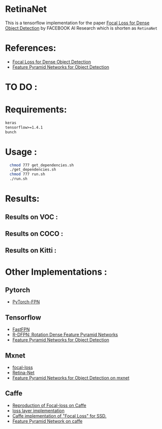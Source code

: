 # RetinaNet
This is a tensorflow implementation for the paper [Focal Loss for Dense Object Detection](https://arxiv.org/abs/1708.02002) by FACEBOOK AI Research which is shorten as `RetinaNet`

# References:
- [Focal Loss for Dense Object Detection](https://arxiv.org/abs/1708.02002)
- [Feature Pyramid Networks for Object Detection](https://arxiv.org/abs/1708.02002)

# TO DO :

# Requirements:
```markdown
keras
tensorflow>=1.4.1
bunch
```  
# Usage :

  ```bash
    chmod 777 get_dependencies.sh
    ./get_dependencies.sh
    chmod 777 run.sh
    ./run.sh
   ```
# Results: 
## Results on VOC :

## Results on COCO :

## Results on Kitti : 


# Other Implementations :
## Pytorch 
- [PyTorch-FPN](https://github.com/kuangliu/pytorch-fpn)
## Tensorflow  
- [FastFPN](https://github.com/wuzheng-sjtu/FastFPN)
- [R-DFPN: Rotation Dense Feature Pyramid Networks](https://github.com/yangxue0827/R-DFPN_FPN_Tensorflow)
- [Feature Pyramid Networks for Object Detection](https://github.com/yangxue0827/FPN_Tensorflow)
## Mxnet
- [focal-loss](https://github.com/unsky/focal-loss)
- [Retina-Net](https://github.com/unsky/RetinaNet)
- [Feature Pyramid Networks for Object Detection on mxnet](https://github.com/unsky/FPN-mxnet)
## Caffe
- [Reproduction of Focal-loss on Caffe](https://github.com/sciencefans/Focal-Loss)
- [loss layer implementation](https://github.com/zimenglan-sysu-512/Focal-Loss)
- [Caffe implementation of "Focal Loss" for SSD.](https://github.com/chuanqi305/FocalLoss)
- [Feature Pyramid Network on caffe](https://github.com/unsky/FPN)
